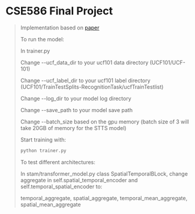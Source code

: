 # CSE586 Final Project
>Implementation based on [paper](https://arxiv.org/pdf/2103.13915.pdf)
>
>To run the model:
>
>In trainer.py
>
>Change --ucf_data_dir to your ucf101 data directory (UCF101/UCF-101)
>
>Change --ucf_label_dir to your ucf101 label directory (UCF101/TrainTestSplits-RecognitionTask/ucfTrainTestlist)
>
>Change --log_dir to your model log directory
>
>Change --save_path to your model save path
>
>Change --batch_size based on the gpu memory (batch size of 3 will take 20GB of memory for the STTS model)
>
>Start training with:
>```bash
> python trainer.py
> ```
>To test different architectures:
>
>In stam/transformer_model.py class SpatialTemporalBLock, change aggregate in self.spatial_temporal_encoder and self.temporal_spatial_encoder to:
>
>temporal_aggregate, spatial_aggregate, temporal_mean_aggregate, spatial_mean_aggregate
>

